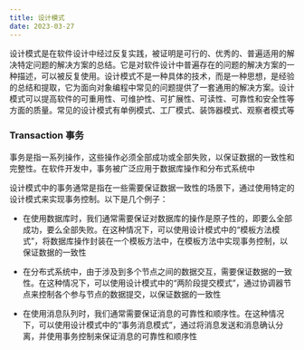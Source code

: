 ```yaml
---
title: 设计模式
date: 2023-03-27
---
```


设计模式是在软件设计中经过反复实践，被证明是可行的、优秀的、普遍适用的解决特定问题的解决方案的总结。它是对软件设计中普遍存在的问题的解决方案的一种描述，可以被反复使用。设计模式不是一种具体的技术，而是一种思想，是经验的总结和提取，它为面向对象编程中常见的问题提供了一套通用的解决方案。设计模式可以提高软件的可重用性、可维护性、可扩展性、可读性、可靠性和安全性等方面的质量。常见的设计模式有单例模式、工厂模式、装饰器模式、观察者模式等

### Transaction 事务

事务是指一系列操作，这些操作必须全部成功或全部失败，以保证数据的一致性和完整性。在软件开发中，事务被广泛应用于数据库操作和分布式系统中

设计模式中的事务通常是指在一些需要保证数据一致性的场景下，通过使用特定的设计模式来实现事务控制。以下是几个例子：

- 在使用数据库时，我们通常需要保证对数据库的操作是原子性的，即要么全部成功，要么全部失败。在这种情况下，可以使用设计模式中的“模板方法模式”，将数据库操作封装在一个模板方法中，在模板方法中实现事务控制，以保证数据的一致性

- 在分布式系统中，由于涉及到多个节点之间的数据交互，需要保证数据的一致性。在这种情况下，可以使用设计模式中的“两阶段提交模式”，通过协调器节点来控制各个参与节点的数据提交，以保证数据的一致性

- 在使用消息队列时，我们通常需要保证消息的可靠性和顺序性。在这种情况下，可以使用设计模式中的“事务消息模式”，通过将消息发送和消息确认分离，并使用事务控制来保证消息的可靠性和顺序性
